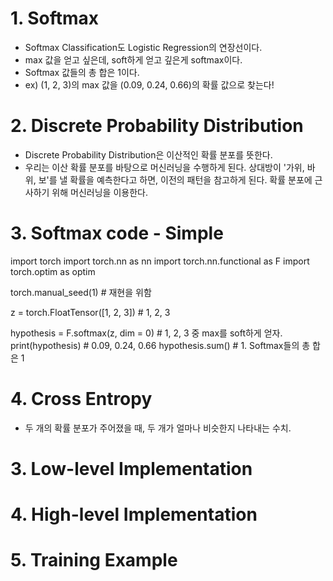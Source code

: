 # 1. Softmax
 - Softmax Classification도 Logistic Regression의 연장선이다.
 - max 값을 얻고 싶은데, soft하게 얻고 깊은게 softmax이다.
 - Softmax 값들의 총 합은 1이다.
 - ex) (1, 2, 3)의 max 값을 (0.09, 0.24, 0.66)의 확률 값으로 찾는다!

# 2. Discrete Probability Distribution
 - Discrete Probability Distribution은 이산적인 확률 분포를 뜻한다.
 - 우리는 이산 확률 분포를 바탕으로 머신러닝을 수행하게 된다. 상대방이 '가위, 바위, 보'를 낼 확률을 예측한다고 하면, 이전의 패턴을 참고하게 된다. 확률 분포에 근사하기 위해 머신러닝을 이용한다.

# 3. Softmax code - Simple

import torch
import torch.nn as nn
import torch.nn.functional as F
import torch.optim as optim

torch.manual_seed(1) # 재현을 위함

z = torch.FloatTensor([1, 2, 3]) # 1, 2, 3

hypothesis = F.softmax(z, dim = 0) # 1, 2, 3 중 max를 soft하게 얻자.
print(hypothesis) # 0.09, 0.24, 0.66
hypothesis.sum() # 1. Softmax들의 총 합은 1


# 4. Cross Entropy
 - 두 개의 확률 분포가 주어졌을 때, 두 개가 얼마나 비슷한지 나타내는 수치.

# 3. Low-level Implementation

# 4. High-level Implementation

# 5. Training Example
